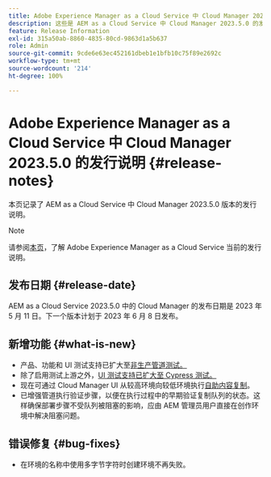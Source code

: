 ```yaml
---
title: Adobe Experience Manager as a Cloud Service 中 Cloud Manager 2023.5.0 的发行说明
description: 这些是 AEM as a Cloud Service 中 Cloud Manager 2023.5.0 的发行说明。
feature: Release Information
exl-id: 315a50ab-8860-4835-80cd-9863d1a5b637
role: Admin
source-git-commit: 9cde6e63ec452161dbeb1e1bfb10c75f89e2692c
workflow-type: tm+mt
source-wordcount: '214'
ht-degree: 100%

---
```


# Adobe Experience Manager as a Cloud Service 中 Cloud Manager 2023.5.0 的发行说明 {#release-notes}

本页记录了 AEM as a Cloud Service 中 Cloud Manager 2023.5.0 版本的发行说明。

>[!NOTE]
>
>请参阅[本页](/help/release-notes/release-notes-cloud/release-notes-current.md)，了解 Adobe Experience Manager as a Cloud Service 当前的发行说明。

## 发布日期 {#release-date}

AEM as a Cloud Service 2023.5.0 中的 Cloud Manager 的发布日期是 2023 年 5 月 11 日。下一个版本计划于 2023 年 6 月 8 日发布。

## 新增功能 {#what-is-new}

* 产品、功能和 UI 测试支持已扩大至[非生产管道测试。](/help/implementing/cloud-manager/configuring-pipelines/configuring-non-production-pipelines.md)
* 除了启用测试上游之外，[UI 测试支持已扩大至 Cypress 测试。](/help/implementing/cloud-manager/ui-testing.md)
* 现在可通过 Cloud Manager UI 从较高环境向较低环境执行[自助内容复制](/help/implementing/developing/tools/content-copy.md)。
* 已增强管道执行验证步骤，以便在执行过程中的早期验证复制队列的状态。这样确保部署步骤不受队列被阻塞的影响，应由 AEM 管理员用户直接在创作环境中解决阻塞问题。

## 错误修复 {#bug-fixes}

* 在环境的名称中使用多字节字符时创建环境不再失败。
